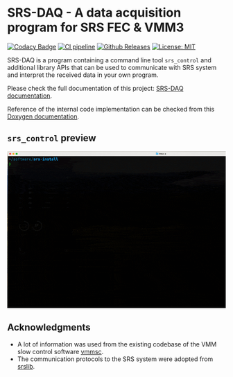 # SRS-DAQ - A data acquisition program for SRS FEC & VMM3

[![Codacy Badge](https://app.codacy.com/project/badge/Grade/7e8c956af1bc46c7836524f1ace32c11)](https://app.codacy.com/gh/YanzhaoW/srs-daq/dashboard?utm_source=gh&utm_medium=referral&utm_content=&utm_campaign=Badge_grade)
[![CI pipeline](https://github.com/YanzhaoW/srs-daq/actions/workflows/ci.yml/badge.svg?branch=dev)](https://github.com/YanzhaoW/srs-daq/actions?query=branch%3Adev)
[![Github Releases](https://img.shields.io/github/release/YanzhaoW/srs-daq.svg)](https://github.com/YanzhaoW/srs-daq/releases)
[![License: MIT](https://img.shields.io/badge/License-MIT-yellow.svg)](https://opensource.org/licenses/MIT)

SRS-DAQ is a program containing a command line tool `srs_control` and additional library APIs that can be used to communicate with SRS system and interpret the received data in your own program.

Please check the full documentation of this project: [SRS-DAQ documentation](<https://yanzhaow.github.io/srs-daq/>).

Reference of the internal code implementation can be checked from this [Doxygen documentation](https://apps.ikp.uni-koeln.de/~ywang/srs/).

## `srs_control` preview

![Imgur](doc/media/srs_control_preview_v1.gif)

## Acknowledgments

- A lot of information was used from the existing codebase of the VMM slow control software [vmmsc](https://gitlab.cern.ch/rd51-slow-control/vmmsc.git).
- The communication protocols to the SRS system were adopted from [srslib](https://github.com/bl0x/srslib).
